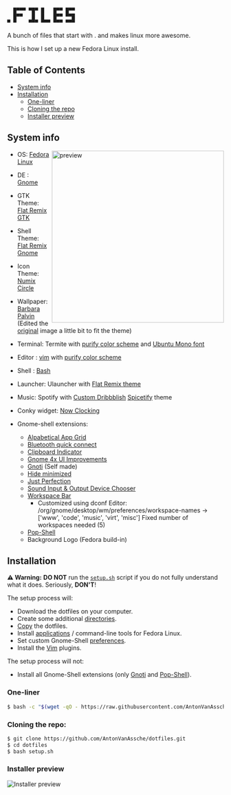 ```
  █▀▀▀ ▀█▀ █   █▀▀ █▀▀
  █▀▀   █  █   █▀▀ ▀▀█
▀ ▀    ▀▀▀ ▀▀▀ ▀▀▀ ▀▀▀
```

A bunch of files that start with . and makes linux more awesome.

This is how I set up a new Fedora Linux install.

## Table of Contents

- [System info](#system-info)
- [Installation](#installation)
  - [One-liner](#one-liner)
  - [Cloning the repo](#cloning-the-repo)
  - [Installer preview](#installer-preview)

## System info

<img src="./assets/preview.png" alt="preview" align="right" width="400px">

- OS: [Fedora Linux](https://getfedora.org/)
- DE : [Gnome](https://gitlab.gnome.org/GNOME/gnome-shell)
- GTK Theme: [Flat Remix GTK](https://github.com/daniruiz/flat-remix-gtk)
- Shell Theme: [Flat Remix Gnome](https://github.com/daniruiz/flat-remix-gnome)
- Icon Theme: [Numix Circle](https://github.com/numixproject/numix-icon-theme-circle)
- Wallpaper: [Barbara Palvin](./src/walls/Barbara-Palvin.jpg) (Edited the [original](https://wallpapersden.com/barbara-palvin-photoshoot-for-grazia-italy-2018-wallpaper/) image a little bit to fit the theme)
- Terminal: Termite with [purify color scheme](https://github.com/kyoz/purify/tree/master/termite) and [Ubuntu Mono font](https://design.ubuntu.com/font/)
- Editor : [vim](https://github.com/vim/vim)
  with [purify color scheme](https://github.com/kyoz/purify/tree/master/vim)
- Shell : [Bash](https://www.gnu.org/software/bash/)
- Launcher: Ulauncher with [Flat Remix theme](./src/.config/ulauncher/user-themes/flat-remix-darkest/)
- Music: Spotify with [Custom Dribbblish](./src/.config/spicetify/Themes/Dribbblish) [Spicetify](https://github.com/khanhas/spicetify-cli) theme
- Conky widget: [Now Clocking](https://github.com/AntonVanAssche/now-clocking)

- Gnome-shell extensions:
  - [Alpabetical App Grid](https://github.com/stuarthayhurst/alphabetical-grid-extension)
  - [Bluetooth quick connect](https://github.com/bjarosze/gnome-bluetooth-quick-connect)
  - [Clipboard Indicator](https://github.com/Tudmotu/gnome-shell-extension-clipboard-indicator)
  - [Gnome 4x UI Improvements](https://github.com/axxapy/gnome-ui-tune)
  - [Gnoti](https://github.com/AntonVanAssche/gnoti) (Self made)
  - [Hide minimized](https://github.com/danigm/hide-minimized)
  - [Just Perfection](https://gitlab.gnome.org/jrahmatzadeh/just-perfection)
  - [Sound Input & Output Device Chooser](https://github.com/kgshank/gse-sound-output-device-chooser)
  - [Workspace Bar](https://github.com/fthx/workspaces-bar)
    - Customized using dconf Editor: /org/gnome/desktop/wm/preferences/workspace-names -> ['www', 'code', 'music', 'virt', 'misc'] Fixed number of workspaces needed (5)
  - [Pop-Shell](https://github.com/pop-os/shell)
  - Background Logo (Fedora build-in)

## Installation

**⚠️ Warning:** **DO NOT** run the [`setup.sh`](./setup.sh) script if you do not fully understand what it does. Seriously, **DON'T**!

The setup process will:

- Download the dotfiles on your computer.
- Create some additional [directories](./setup/dotfiles/dirs.sh).
- [Copy](./setup/dotfiles/dotfiles.sh) the dotfiles.
- Install [applications](./setup/packages/) / command-line tools for Fedora Linux.
- Set custom Gnome-Shell [preferences](./setup/gnome/).
- Install the [Vim](./setup/packages/devel-tools.sh) plugins.

The setup process will not:

- Install all Gnome-Shell extensions (only [Gnoti](https://github.com/AntonVanAssche/gnoti) and [Pop-Shell](https://github.com/pop-os/shell)).

### One-liner

```bash
$ bash -c "$(wget -qO - https://raw.githubusercontent.com/AntonVanAssche/dotfiles/master/setup.sh)"
```

### Cloning the repo:

```bash
$ git clone https://github.com/AntonVanAssche/dotfiles.git
$ cd dotfiles
$ bash setup.sh
```

### Installer preview

![Installer preview](./assets/installer-preview.gif)
